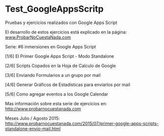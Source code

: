 # Test_GoogleAppsScritp
Pruebas y ejercicios realizados con Google Apps Script

El desarrollo de estos ejercicios está explicado en la página: www.ProbarNoCuestaNada.com

Serie: #6 inmersiones en Google Apps Script


[1/6] El Primer Google Apps Script - Modo Standalone

[2/6] Scripts Copados en la Hoja de Calculo de Google

[3/6] Enviando Formularios a un grupo por mail

[4/6] Generar Gráficos de Estadísticas para enviarlos por mail

[5/6] Como agregar eventos a los Google Calendar


Mas información sobre esta serie de ejercicios en:
http://www.probarnocuestanada.com

Meses Julio / Agosto 2015:
http://www.probarnocuestanada.com/2015/07/primer-google-apps-scripts-standalone-envio-mail.html

